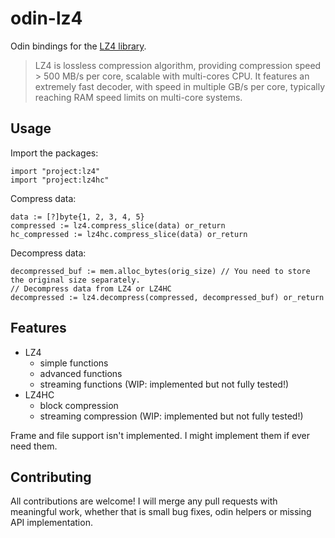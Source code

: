 # odin-lz4
Odin bindings for the [LZ4 library](https://github.com/lz4/lz4).

> LZ4 is lossless compression algorithm, providing compression speed > 500 MB/s per core, scalable with multi-cores CPU. It features an extremely fast decoder, with speed in multiple GB/s per core, typically reaching RAM speed limits on multi-core systems.

## Usage
Import the packages:
```odin
import "project:lz4"
import "project:lz4hc"
```

Compress data:
```odin
data := [?]byte{1, 2, 3, 4, 5}
compressed := lz4.compress_slice(data) or_return
hc_compressed := lz4hc.compress_slice(data) or_return
```

Decompress data:
```odin
decompressed_buf := mem.alloc_bytes(orig_size) // You need to store the original size separately.
// Decompress data from LZ4 or LZ4HC
decompressed := lz4.decompress(compressed, decompressed_buf) or_return
```

## Features
- LZ4
  - simple functions
  - advanced functions
  - streaming functions (WIP: implemented but not fully tested!)
- LZ4HC
  - block compression
  - streaming compression (WIP: implemented but not fully tested!)

Frame and file support isn't implemented. I might implement them if ever need them.

## Contributing
All contributions are welcome! I will merge any pull requests with meaningful work, whether that is small bug fixes, odin helpers or missing API implementation.
